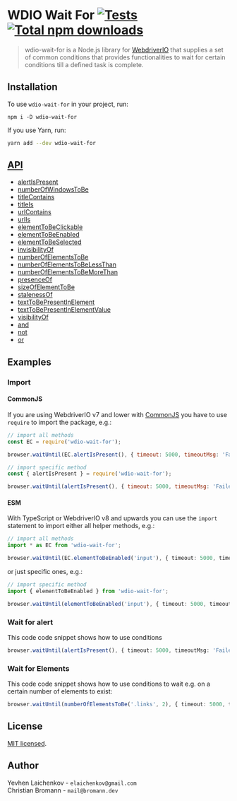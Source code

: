 # WDIO Wait For [![Tests](https://github.com/webdriverio/wdio-wait-for/actions/workflows/main.yaml/badge.svg)](https://github.com/webdriverio/wdio-wait-for/actions/workflows/main.yaml) [![Total npm downloads](https://img.shields.io/npm/dt/wdio-wait-for.svg)](https://www.npmjs.com/package/wdio-wait-for)

> wdio-wait-for is a Node.js library for [WebdriverIO](http://webdriver.io/) that supplies a set of common conditions that provides functionalities to wait for certain conditions till a defined task is complete.

## Installation
To use `wdio-wait-for` in your project, run:

```shell
npm i -D wdio-wait-for
```

If you use Yarn, run:

```sh
yarn add --dev wdio-wait-for
```

## [API](./docs/modules.md)

- [alertIsPresent](docs/modules/browser_alertispresent.md)
- [numberOfWindowsToBe​](docs/modules/browser_numberofwindowstobe_.md)
- [titleContains](docs/modules/browser_titlecontains.md)
- [titleIs](docs/modules/browser_titleis.md)
- [urlContains](docs/modules/browser_urlcontains.md)
- [urlIs](docs/modules/browser_urlis.md)
- [elementToBeClickable](docs/modules/element_elementtobeclickable.md)
- [elementToBeEnabled](docs/modules/element_elementtobeenabled.md)
- [elementToBeSelected](docs/modules/element_elementtobeselected.md)
- [invisibilityOf](docs/modules/element_invisibilityof.md)
- [numberOfElementsToBe](docs/modules/element_numberofelementstobe.md)
- [numberOfElementsToBeLessThan](docs/modules/element_numberofelementstobelessthan.md)
- [numberOfElementsToBeMoreThan​](docs/modules/element_numberofelementstobemorethan_.md)
- [presenceOf](docs/modules/element_presenceof.md)
- [sizeOfElementToBe](docs/modules/element_sizeofelementtobe.md)
- [stalenessOf](docs/modules/element_stalenessof.md)
- [textToBePresentInElement](docs/modules/element_texttobepresentinelement.md)
- [textToBePresentInElementValue](docs/modules/element_texttobepresentinelementvalue.md)
- [visibilityOf](docs/modules/element_visibilityof.md)
- [and](docs/modules/logical_and.md)
- [not](docs/modules/logical_not.md)
- [or](docs/modules/logical_or.md)

## Examples

### Import
#### CommonJS

If you are using WebdriverIO v7 and lower with [CommonJS](https://en.wikipedia.org/wiki/CommonJS) you have to use `require` to import the package, e.g.:

```javascript
// import all methods
const EC = require('wdio-wait-for');

browser.waitUntil(EC.alertIsPresent(), { timeout: 5000, timeoutMsg: 'Failed, after waiting for the alert to be present' })
```

```javascript
// import specific method
const { alertIsPresent } = require('wdio-wait-for');

browser.waitUntil(alertIsPresent(), { timeout: 5000, timeoutMsg: 'Failed, after waiting for the alert to be present' })
```

#### ESM

With TypeScript or WebdriverIO v8 and upwards you can use the `import` statement to import either all helper methods, e.g.:

```typescript
// import all methods
import * as EC from 'wdio-wait-for';

browser.waitUntil(EC.elementToBeEnabled('input'), { timeout: 5000, timeoutMsg: 'Failed, after waiting for the element to be enabled' })
```

or just specific ones, e.g.:

```typescript
// import specific method
import { elementToBeEnabled } from 'wdio-wait-for';

browser.waitUntil(elementToBeEnabled('input'), { timeout: 5000, timeoutMsg: 'Failed, after waiting for the element to be enabled' })
```

### Wait for alert
This code code snippet shows how to use conditions

```typescript
browser.waitUntil(alertIsPresent(), { timeout: 5000, timeoutMsg: 'Failed, after waiting for the alert to be present' })
```

### Wait for Elements

This code code snippet shows how to use conditions to wait e.g. on a certain number of elements to exist:

```typescript
browser.waitUntil(numberOfElementsToBe('.links', 2), { timeout: 5000, timeoutMsg: 'Failed, after waiting for the 2 elements' })
```

## License

[MIT licensed](./LICENSE).

## Author

Yevhen Laichenkov - `elaichenkov@gmail.com`<br />
Christian Bromann - `mail@bromann.dev`
